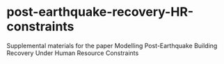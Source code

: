 # post-earthquake-recovery-HR-constraints
Supplemental materials for the paper Modelling Post-Earthquake Building Recovery Under Human Resource Constraints
